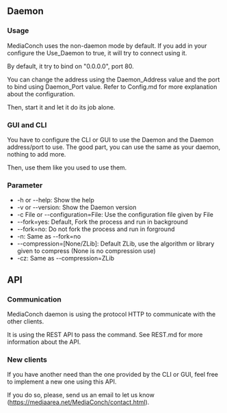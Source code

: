 ## Daemon

### Usage

MediaConch uses the non-daemon mode by default.
If you add in your configure the Use_Daemon to true, it will try to connect using it.

By default, it try to bind on "0.0.0.0", port 80.

You can change the address using the Daemon\_Address value and the port to bind using Daemon\_Port value.
Refer to Config.md for more explanation about the configuration.

Then, start it and let it do its job alone.

### GUI and CLI

You have to configure the CLI or GUI to use the Daemon and the Daemon address/port to use.
The good part, you can use the same as your daemon, nothing to add more.

Then, use them like you used to use them. 

### Parameter

* -h or --help: Show the help
* -v or --version: Show the Daemon version
* -c File or --configuration=File: Use the configuration file given by File
* --fork=yes: Default, Fork the process and run in background 
* --fork=no: Do not fork the process and run in forground
* -n: Same as --fork=no
* --compression=[None/ZLib]: Default ZLib, use the algorithm or library given to compress (None is no compression use)
* -cz: Same as --compression=ZLib

## API

### Communication

MediaConch daemon is using the protocol HTTP to communicate with the other clients.

It is using the REST API to pass the command.
See REST.md for more information about the API.

### New clients

If you have another need than the one provided by the CLI or GUI, feel free to implement a new one using this API.

If you do so, please, send us an email to let us know (https://mediaarea.net/MediaConch/contact.html).
